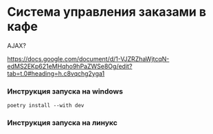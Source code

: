 # Cистема управления заказами в кафе

AJAX?

https://docs.google.com/document/d/1-VJZRZhaWjtcqN-edMS2EKp621eMHqho9hPaZWSe8Og/edit?tab=t.0#heading=h.c8vqchg2yga1

### Инструкция запуска на windows

```
poetry install --with dev
```

### Инструкция запуска на линукс

